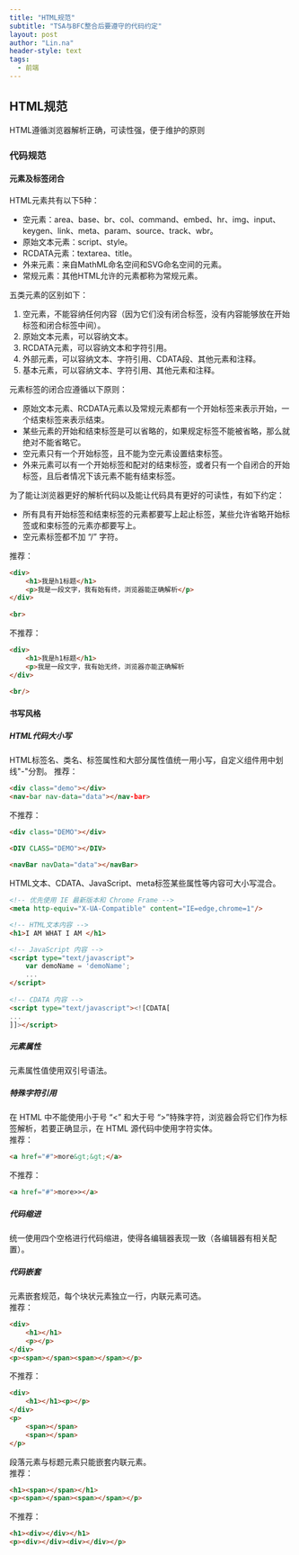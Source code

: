 ```yaml
---
title: "HTML规范"
subtitle: "TSA与BFC整合后要遵守的代码约定"
layout: post
author: "Lin.na"
header-style: text
tags:
  - 前端
---
```


## HTML规范
HTML遵循浏览器解析正确，可读性强，便于维护的原则
### 代码规范
#### 元素及标签闭合
HTML元素共有以下5种：
* 空元素：area、base、br、col、command、embed、hr、img、input、keygen、link、meta、param、source、track、wbr。
* 原始文本元素：script、style。
* RCDATA元素：textarea、title。
*	外来元素：来自MathML命名空间和SVG命名空间的元素。
*	常规元素：其他HTML允许的元素都称为常规元素。  

五类元素的区别如下：
1.	空元素，不能容纳任何内容（因为它们没有闭合标签，没有内容能够放在开始标签和闭合标签中间）。
2.	原始文本元素，可以容纳文本。
3.	RCDATA元素，可以容纳文本和字符引用。
4.	外部元素，可以容纳文本、字符引用、CDATA段、其他元素和注释。
5.	基本元素，可以容纳文本、字符引用、其他元素和注释。

元素标签的闭合应遵循以下原则：
*	原始文本元素、RCDATA元素以及常规元素都有一个开始标签来表示开始，一个结束标签来表示结束。
*	某些元素的开始和结束标签是可以省略的，如果规定标签不能被省略，那么就绝对不能省略它。
*	空元素只有一个开始标签，且不能为空元素设置结束标签。
*	外来元素可以有一个开始标签和配对的结束标签，或者只有一个自闭合的开始标签，且后者情况下该元素不能有结束标签。

为了能让浏览器更好的解析代码以及能让代码具有更好的可读性，有如下约定：
*	所有具有开始标签和结束标签的元素都要写上起止标签，某些允许省略开始标签或和束标签的元素亦都要写上。
*	空元素标签都不加 “/” 字符。

推荐：
```html
<div>
    <h1>我是h1标题</h1>
    <p>我是一段文字，我有始有终，浏览器能正确解析</p>
</div>
	
<br>
```
不推荐：
```html
<div>
    <h1>我是h1标题</h1>
    <p>我是一段文字，我有始无终，浏览器亦能正确解析
</div>
	
<br/>
```
#### 书写风格
##### HTML代码大小写
HTML标签名、类名、标签属性和大部分属性值统一用小写，自定义组件用中划线"-"分割。
推荐：
```html
<div class="demo"></div>
<nav-bar nav-data="data"></nav-bar>
```
不推荐：
```html
<div class="DEMO"></div>
	
<DIV CLASS="DEMO"></DIV>

<navBar navData="data"></navBar>
```
HTML文本、CDATA、JavaScript、meta标签某些属性等内容可大小写混合。
```html
<!-- 优先使用 IE 最新版本和 Chrome Frame -->
<meta http-equiv="X-UA-Compatible" content="IE=edge,chrome=1"/>

<!-- HTML文本内容 -->
<h1>I AM WHAT I AM </h1>

<!-- JavaScript 内容 -->
<script type="text/javascript">
	var demoName = 'demoName';
	...
</script>
	
<!-- CDATA 内容 -->
<script type="text/javascript"><![CDATA[
...
]]></script>
```
##### 元素属性
元素属性值使用双引号语法。
##### 特殊字符引用
在 HTML 中不能使用小于号 “<” 和大于号 “>”特殊字符，浏览器会将它们作为标签解析，若要正确显示，在 HTML 源代码中使用字符实体。  
推荐：
```html
<a href="#">more&gt;&gt;</a>
```
不推荐：
```html
<a href="#">more>></a>
```
##### 代码缩进
统一使用四个空格进行代码缩进，使得各编辑器表现一致（各编辑器有相关配置）。
##### 代码嵌套
元素嵌套规范，每个块状元素独立一行，内联元素可选。  
推荐：
```html
<div>
    <h1></h1>
    <p></p>
</div>	
<p><span></span><span></span></p>
```
不推荐：
```html
<div>
    <h1></h1><p></p>
</div>	
<p> 
    <span></span>
    <span></span>
</p>
```
段落元素与标题元素只能嵌套内联元素。  
推荐：
```html
<h1><span></span></h1>
<p><span></span><span></span></p>
```
不推荐：
```html
<h1><div></div></h1>
<p><div></div><div></div></p>
```





